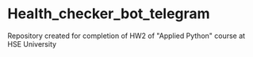 # Health_checker_bot_telegram
Repository created for completion of HW2 of "Applied Python" course at HSE University
